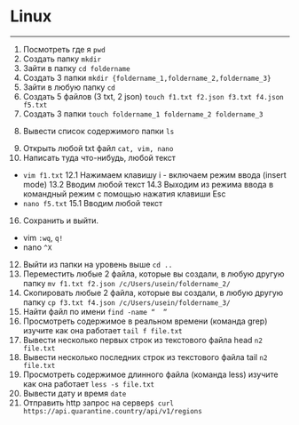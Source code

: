 # Linux #
***
1) Посмотреть где я `pwd`
2) Создать папку `mkdir`
3) Зайти в папку `cd foldername`
4) Создать 3 папки `mkdir {foldername_1,foldername_2,foldername_3}`
5) Зайти в любую папку `cd`
6) Создать 5 файлов (3 txt, 2 json) `touch f1.txt f2.json f3.txt f4.json f5.txt`
7) Создать 3 папки `touch foldername_1 foldername_2 foldername_3`
8. Вывести список содержимого папки `ls`
9) Открыть любой txt файл `cat, vim, nano`
10) Написать туда что-нибудь, любой текст 
- `vim f1.txt`
12.1 Нажимаем клавишу  i - включаем режим ввода (insert mode)
13.2 Вводим любой текст
14.3 Выходим из режима ввода в командный режим с помощью нажатия клавиши Esc
- `nano f5.txt`
15.1 Вводим любой текст
16) Сохранить и выйти.
- vim `:wq`, `q!`
- nano `^X`
12) Выйти из папки на уровень выше `cd ..`
13) Переместить любые 2 файла, которые вы создали, в любую другую папку `mv f1.txt f2.json /c/Users/usein/foldername_2/`
14) Скопировать любые 2 файла, которые вы создали, в любую другую папку `cp f3.txt f4.json /c/Users/usein/foldername_3/`
15) Найти файл по имени `find -name “  ”`
16) Просмотреть содержимое в реальном времени (команда grep) изучите как она работает `tail f file.txt`
17) Вывести несколько первых строк из текстового файла head `n2 file.txt`
18) Вывести несколько последних строк из текстового файла tail `n2 file.txt`
19) Просмотреть содержимое длинного файла (команда less) изучите как она работает `less -s file.txt`
20) Вывести дату и время `date`
21) Отправить http запрос на сервер`$ curl https://api.quarantine.country/api/v1/regions`
